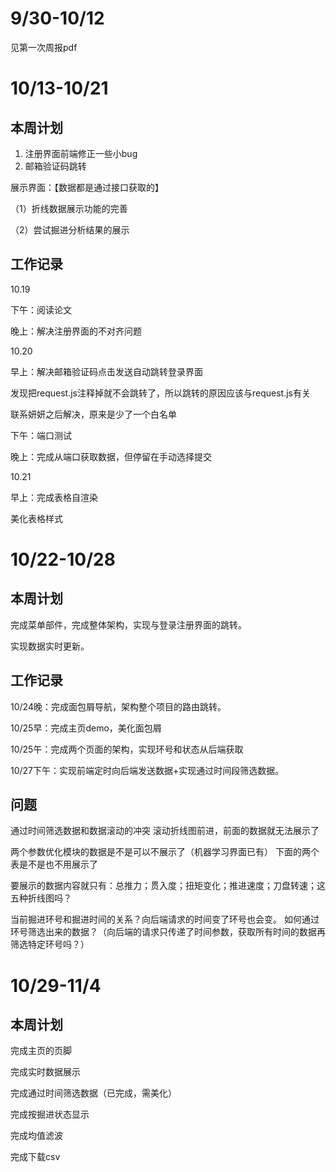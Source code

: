 # 9/30-10/12

见第一次周报pdf

# 10/13-10/21

## 本周计划

1. 注册界面前端修正一些小bug
2. 邮箱验证码跳转



展示界面：【数据都是通过接口获取的】

（1）折线数据展示功能的完善

（2）尝试掘进分析结果的展示

## 工作记录

10.19 

下午：阅读论文

晚上：解决注册界面的不对齐问题



10.20

早上：解决邮箱验证码点击发送自动跳转登录界面

发现把request.js注释掉就不会跳转了，所以跳转的原因应该与request.js有关

联系妍妍之后解决，原来是少了一个白名单

下午：端口测试

晚上：完成从端口获取数据，但停留在手动选择提交



10.21

早上：完成表格自渲染

美化表格样式



# 10/22-10/28

## 本周计划

完成菜单部件，完成整体架构，实现与登录注册界面的跳转。

实现数据实时更新。

## 工作记录

10/24晚：完成面包屑导航，架构整个项目的路由跳转。

10/25早：完成主页demo，美化面包屑

10/25午：完成两个页面的架构，实现环号和状态从后端获取

10/27下午：实现前端定时向后端发送数据+实现通过时间段筛选数据。



## 问题

通过时间筛选数据和数据滚动的冲突
滚动折线图前进，前面的数据就无法展示了

两个参数优化模块的数据是不是可以不展示了（机器学习界面已有）
下面的两个表是不是也不用展示了

要展示的数据内容就只有：总推力；贯入度；扭矩变化；推进速度；刀盘转速；这五种折线图吗？

当前掘进环号和掘进时间的关系？向后端请求的时间变了环号也会变。
如何通过环号筛选出来的数据？（向后端的请求只传递了时间参数，获取所有时间的数据再筛选特定环号吗？）





# 10/29-11/4

## 本周计划

完成主页的页脚

完成实时数据展示

完成通过时间筛选数据（已完成，需美化）

完成按掘进状态显示

完成均值滤波

完成下载csv

